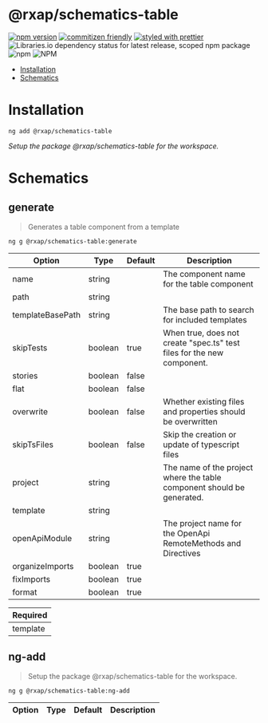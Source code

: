 @rxap/schematics-table
======

[![npm version](https://img.shields.io/npm/v/@rxap/schematics-table?style=flat-square)](https://www.npmjs.com/package/@rxap/schematics-table)
[![commitizen friendly](https://img.shields.io/badge/commitizen-friendly-brightgreen.svg?style=flat-square)](https://commitizen.github.io/cz-cli/)
[![styled with prettier](https://img.shields.io/badge/styled_with-prettier-ff69b4.svg?style=flat-square)](https://github.com/prettier/prettier)
![Libraries.io dependency status for latest release, scoped npm package](https://img.shields.io/librariesio/release/npm/@rxap/schematics-table)
![npm](https://img.shields.io/npm/dm/@rxap/schematics-table)
![NPM](https://img.shields.io/npm/l/@rxap/schematics-table)

> 

- [Installation](#installation)
- [Schematics](#schematics)

# Installation

```
ng add @rxap/schematics-table
```

*Setup the package @rxap/schematics-table for the workspace.*

# Schematics

## generate
> Generates a table component from a template

```
ng g @rxap/schematics-table:generate
```

Option | Type | Default | Description
--- | --- | --- | ---
name | string |  | The component name for the table component
path | string |  | 
templateBasePath | string |  | The base path to search for included templates
skipTests | boolean | true | When true, does not create &quot;spec.ts&quot; test files for the new component.
stories | boolean | false | 
flat | boolean | false | 
overwrite | boolean | false | Whether existing files and properties should be overwritten
skipTsFiles | boolean | false | Skip the creation or update of typescript files
project | string |  | The name of the project where the table component should be generated.
template | string |  | 
openApiModule | string |  | The project name for the OpenApi RemoteMethods and Directives
organizeImports | boolean | true | 
fixImports | boolean | true | 
format | boolean | true | 

| Required |
| --- |
| template |

## ng-add
> Setup the package @rxap/schematics-table for the workspace.

```
ng g @rxap/schematics-table:ng-add
```

Option | Type | Default | Description
--- | --- | --- | ---



